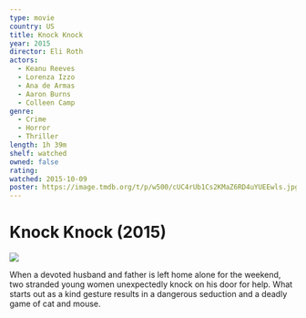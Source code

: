 ```yaml
---
type: movie
country: US
title: Knock Knock
year: 2015
director: Eli Roth
actors:
  - Keanu Reeves
  - Lorenza Izzo
  - Ana de Armas
  - Aaron Burns
  - Colleen Camp
genre:
  - Crime
  - Horror
  - Thriller
length: 1h 39m
shelf: watched
owned: false
rating:
watched: 2015-10-09
poster: https://image.tmdb.org/t/p/w500/cUC4rUb1Cs2KMaZ6RD4uYUEEwls.jpg
---
```


# Knock Knock (2015)

![](https://image.tmdb.org/t/p/w500/cUC4rUb1Cs2KMaZ6RD4uYUEEwls.jpg)

When a devoted husband and father is left home alone for the weekend, two stranded young women unexpectedly knock on his door for help. What starts out as a kind gesture results in a dangerous seduction and a deadly game of cat and mouse.